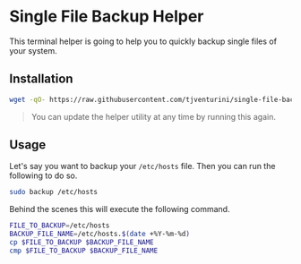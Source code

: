 # Single File Backup Helper

This terminal helper is going to help you to quickly backup single files of your system.

## Installation

```bash
wget -qO- https://raw.githubusercontent.com/tjventurini/single-file-backup-helper/master/install.sh | sudo bash
```

> You can update the helper utility at any time by running this again.

## Usage

Let's say you want to backup your `/etc/hosts` file. Then you can run the following to do so.

```bash
sudo backup /etc/hosts
```

Behind the scenes this will execute the following command.

```bash
FILE_TO_BACKUP=/etc/hosts
BACKUP_FILE_NAME=/etc/hosts.$(date +%Y-%m-%d)
cp $FILE_TO_BACKUP $BACKUP_FILE_NAME
cmp $FILE_TO_BACKUP $BACKUP_FILE_NAME
```

